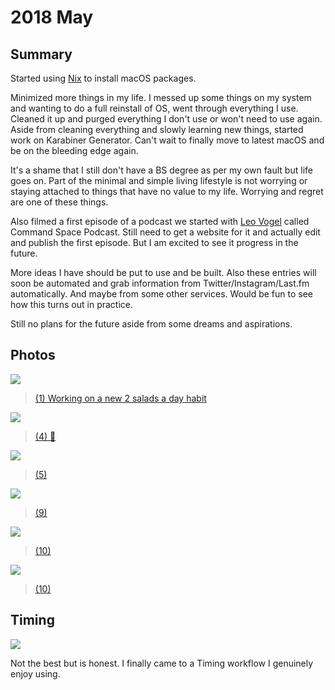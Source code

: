 # 2018 May

## Summary

Started using [Nix](../../package-managers/nix/nix.md) to install macOS packages.

Minimized more things in my life. I messed up some things on my system and wanting to do a full reinstall of OS, went through everything I use. Cleaned it up and purged everything I don't use or won't need to use again. Aside from cleaning everything and slowly learning new things, started work on Karabiner Generator. Can't wait to finally move to latest macOS and be on the bleeding edge again.

It's a shame that I still don't have a BS degree as per my own fault but life goes on. Part of the minimal and simple living lifestyle is not worrying or staying attached to things that have no value to my life. Worrying and regret are one of these things.

Also filmed a first episode of a podcast we started with [Leo Vogel](http://leovogel.com/) called Command Space Podcast. Still need to get a website for it and actually edit and publish the first episode. But I am excited to see it progress in the future.

More ideas I have should be put to use and be built. Also these entries will soon be automated and grab information from Twitter/Instagram/Last.fm automatically. And maybe from some other services. Would be fun to see how this turns out in practice.

Still no plans for the future aside from some dreams and aspirations.

## Photos

![](https://instagram.fmad3-6.fna.fbcdn.net/vp/38f7aafbce1170f93bd88dc177d062b1/5B7E47BB/t51.2885-15/e35/30830112_1398091403669980_1590483104751943680_n.jpg)

> [(1) Working on a new 2 salads a day habit](https://www.instagram.com/p/BiO51QYADbR/)

![](https://instagram.fmad3-6.fna.fbcdn.net/vp/306927f8aa02c09ef5b62362e2d1f51e/5B8C240E/t51.2885-15/e35/31122518_164462574227919_204141706839326720_n.jpg)

> [(4) 🐺](https://www.instagram.com/p/BiXR2AdASU_/)

![](https://instagram.fmad3-6.fna.fbcdn.net/vp/5518ea8025d53bae48b0d0d95f454e3a/5B761728/t51.2885-15/e35/31425431_190732681559470_4470889770624483328_n.jpg)

> [(5)](https://www.instagram.com/p/BiaMehWg3cg/)

![](https://instagram.fmad3-6.fna.fbcdn.net/vp/75d8eacc0b6267c8617b3ac16ef7c66b/5B81A953/t51.2885-15/e35/31571301_174925609877240_8473731421423271936_n.jpg)

> [(9)](https://www.instagram.com/p/Bikb61RAEsX/)

![](https://instagram.fmad3-6.fna.fbcdn.net/vp/47a8872e4e07af7cfe98369d5d269122/5B90BAC7/t51.2885-15/e35/31170579_199481627519074_197654725674401792_n.jpg)

> [(10)](https://www.instagram.com/p/Bilu5PQAMTW/)

![](https://instagram.fmad3-6.fna.fbcdn.net/vp/8de514c5bda907b755b5384d6e46babf/5B8C8231/t51.2885-15/e35/31711461_810341209159043_4052078902477062144_n.jpg)

> [(10)](https://www.instagram.com/p/Bil3jR9gfvo/)

## Timing

![](https://i.imgur.com/lgQuK47.png)

Not the best but is honest. I finally came to a Timing workflow I genuinely enjoy using.
